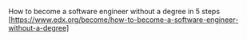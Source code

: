 How to become a software engineer without a degree in 5 steps [https://www.edx.org/become/how-to-become-a-software-engineer-without-a-degree]                        

